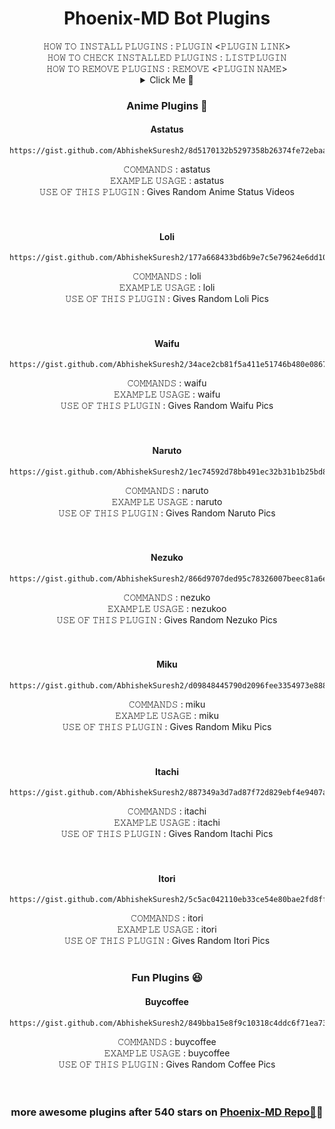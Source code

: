 <h1 align="center"> Phoenix-MD Bot Plugins </h1>
<div align="center">
𝙷𝙾𝚆 𝚃𝙾 𝙸𝙽𝚂𝚃𝙰𝙻𝙻 𝙿𝙻𝚄𝙶𝙸𝙽𝚂 : 𝙿𝙻𝚄𝙶𝙸𝙽 <𝙿𝙻𝚄𝙶𝙸𝙽 𝙻𝙸𝙽𝙺> <br>
𝙷𝙾𝚆 𝚃𝙾 𝙲𝙷𝙴𝙲𝙺 𝙸𝙽𝚂𝚃𝙰𝙻𝙻𝙴𝙳 𝙿𝙻𝚄𝙶𝙸𝙽𝚂 : 𝙻𝙸𝚂𝚃𝙿𝙻𝚄𝙶𝙸𝙽 <br>
𝙷𝙾𝚆 𝚃𝙾 𝚁𝙴𝙼𝙾𝚅𝙴 𝙿𝙻𝚄𝙶𝙸𝙽𝚂 : 𝚁𝙴𝙼𝙾𝚅𝙴 <𝙿𝙻𝚄𝙶𝙸𝙽 𝙽𝙰𝙼𝙴>
<br>

<details>
<summary>Click Me 💬</summary>
<p>
  
### Select A Category 📝
  
* [Anime 🌸](#phoenix-animePlugins) 
* [Fun 😆](#phoenix-funPlugins)
* [Not found](#Not found)
* [Not found](#Not found) 
* [Not found](#Not found)
* [Not found](#Not found)
* [Not found](#Not found)

</p>
</details>

<a name="phoenix-animePlugins"></a>
### Anime Plugins 🌸
<h4 align="center"> Astatus </h1>



```
https://gist.github.com/AbhishekSuresh2/8d5170132b5297358b26374fe72ebaa3
```
𝙲𝙾𝙼𝙼𝙰𝙽𝙳𝚂 : astatus <br>
𝙴𝚇𝙰𝙼𝙿𝙻𝙴 𝚄𝚂𝙰𝙶𝙴 : astatus <br>
𝚄𝚂𝙴 𝙾𝙵 𝚃𝙷𝙸𝚂 𝙿𝙻𝚄𝙶𝙸𝙽 : Gives Random Anime Status Videos
<br>
<br>
<br>
<h4 align="center"> Loli </h1>


```
https://gist.github.com/AbhishekSuresh2/177a668433bd6b9e7c5e79624e6dd10e
```
𝙲𝙾𝙼𝙼𝙰𝙽𝙳𝚂 : loli <br>
𝙴𝚇𝙰𝙼𝙿𝙻𝙴 𝚄𝚂𝙰𝙶𝙴 : loli <br>
𝚄𝚂𝙴 𝙾𝙵 𝚃𝙷𝙸𝚂 𝙿𝙻𝚄𝙶𝙸𝙽 : Gives Random Loli Pics
<br>
<br>
<br>
<h4 align="center"> Waifu </h1>


```
https://gist.github.com/AbhishekSuresh2/34ace2cb81f5a411e51746b480e08679
```
𝙲𝙾𝙼𝙼𝙰𝙽𝙳𝚂 : waifu <br>
𝙴𝚇𝙰𝙼𝙿𝙻𝙴 𝚄𝚂𝙰𝙶𝙴 : waifu <br>
𝚄𝚂𝙴 𝙾𝙵 𝚃𝙷𝙸𝚂 𝙿𝙻𝚄𝙶𝙸𝙽 : Gives Random Waifu Pics
<br>
<br>
<br>
<h4 align="center"> Naruto </h1>


```
https://gist.github.com/AbhishekSuresh2/1ec74592d78bb491ec32b31b1b25bd8a
```
𝙲𝙾𝙼𝙼𝙰𝙽𝙳𝚂 : naruto <br>
𝙴𝚇𝙰𝙼𝙿𝙻𝙴 𝚄𝚂𝙰𝙶𝙴 : naruto <br>
𝚄𝚂𝙴 𝙾𝙵 𝚃𝙷𝙸𝚂 𝙿𝙻𝚄𝙶𝙸𝙽 : Gives Random Naruto Pics
<br>
<br>
<br>
<h4 align="center"> Nezuko </h1>


```
https://gist.github.com/AbhishekSuresh2/866d9707ded95c78326007beec81a6e9
```
𝙲𝙾𝙼𝙼𝙰𝙽𝙳𝚂 : nezuko <br>
𝙴𝚇𝙰𝙼𝙿𝙻𝙴 𝚄𝚂𝙰𝙶𝙴 : nezukoo <br>
𝚄𝚂𝙴 𝙾𝙵 𝚃𝙷𝙸𝚂 𝙿𝙻𝚄𝙶𝙸𝙽 : Gives Random Nezuko Pics
<br>
<br>
<br>
<h4 align="center"> Miku </h1>


```
https://gist.github.com/AbhishekSuresh2/d09848445790d2096fee3354973e8884
```
𝙲𝙾𝙼𝙼𝙰𝙽𝙳𝚂 : miku <br>
𝙴𝚇𝙰𝙼𝙿𝙻𝙴 𝚄𝚂𝙰𝙶𝙴 : miku <br>
𝚄𝚂𝙴 𝙾𝙵 𝚃𝙷𝙸𝚂 𝙿𝙻𝚄𝙶𝙸𝙽 : Gives Random Miku Pics
<br>
<br>
<br>
<h4 align="center"> Itachi </h1>


```
https://gist.github.com/AbhishekSuresh2/887349a3d7ad87f72d829ebf4e9407a6
```
𝙲𝙾𝙼𝙼𝙰𝙽𝙳𝚂 : itachi <br>
𝙴𝚇𝙰𝙼𝙿𝙻𝙴 𝚄𝚂𝙰𝙶𝙴 : itachi <br>
𝚄𝚂𝙴 𝙾𝙵 𝚃𝙷𝙸𝚂 𝙿𝙻𝚄𝙶𝙸𝙽 : Gives Random Itachi Pics
<br>
<br>
<br>
<h4 align="center"> Itori </h1>


```
https://gist.github.com/AbhishekSuresh2/5c5ac042110eb33ce54e80bae2fd8ff0
```
𝙲𝙾𝙼𝙼𝙰𝙽𝙳𝚂 : itori <br>
𝙴𝚇𝙰𝙼𝙿𝙻𝙴 𝚄𝚂𝙰𝙶𝙴 : itori <br>
𝚄𝚂𝙴 𝙾𝙵 𝚃𝙷𝙸𝚂 𝙿𝙻𝚄𝙶𝙸𝙽 : Gives Random Itori Pics
<br>
<br>
<a name="phoenix-funPlugins"></a>
### Fun Plugins 😆
<h4 align="center"> Buycoffee </h1>


```
https://gist.github.com/AbhishekSuresh2/849bba15e8f9c10318c4ddc6f71ea737
```
𝙲𝙾𝙼𝙼𝙰𝙽𝙳𝚂 : buycoffee <br>
𝙴𝚇𝙰𝙼𝙿𝙻𝙴 𝚄𝚂𝙰𝙶𝙴 : buycoffee <br>
𝚄𝚂𝙴 𝙾𝙵 𝚃𝙷𝙸𝚂 𝙿𝙻𝚄𝙶𝙸𝙽 : Gives Random Coffee Pics
<br>
<br>
<br>

### more awesome plugins after 540 stars on [Phoenix-MD Repo📌](https://github.com/AbhishekSuresh2/Phoenix-MD)🎯

